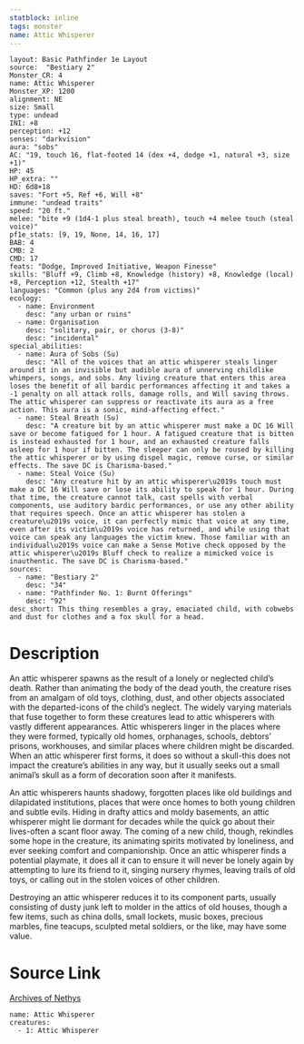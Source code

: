 ```yaml
---
statblock: inline
tags: monster
name: Attic Whisperer
---
```

```statblock
layout: Basic Pathfinder 1e Layout
source:  "Bestiary 2"
Monster_CR: 4
name: Attic Whisperer
Monster_XP: 1200
alignment: NE
size: Small
type: undead
INI: +8
perception: +12
senses: "darkvision"
aura: "sobs"
AC: "19, touch 16, flat-footed 14 (dex +4, dodge +1, natural +3, size +1)"
HP: 45
HP_extra: ""
HD: 6d8+18
saves: "Fort +5, Ref +6, Will +8"
immune: "undead traits"
speed: "20 ft."
melee: "bite +9 (1d4-1 plus steal breath), touch +4 melee touch (steal voice)"
pf1e_stats: [9, 19, None, 14, 16, 17]
BAB: 4
CMB: 2
CMD: 17
feats: "Dodge, Improved Initiative, Weapon Finesse"
skills: "Bluff +9, Climb +8, Knowledge (history) +8, Knowledge (local) +8, Perception +12, Stealth +17"
languages: "Common (plus any 2d4 from victims)"
ecology:
  - name: Environment
    desc: "any urban or ruins"
  - name: Organisation
    desc: "solitary, pair, or chorus (3-8)"
    desc: "incidental"
special_abilities:
  - name: Aura of Sobs (Su)
    desc: "All of the voices that an attic whisperer steals linger around it in an invisible but audible aura of unnerving childlike whimpers, songs, and sobs. Any living creature that enters this area loses the benefit of all bardic performances affecting it and takes a -1 penalty on all attack rolls, damage rolls, and Will saving throws. The attic whisperer can suppress or reactivate its aura as a free action. This aura is a sonic, mind-affecting effect."
  - name: Steal Breath (Su)
    desc: "A creature bit by an attic whisperer must make a DC 16 Will save or become fatigued for 1 hour. A fatigued creature that is bitten is instead exhausted for 1 hour, and an exhausted creature falls asleep for 1 hour if bitten. The sleeper can only be roused by killing the attic whisperer or by using dispel magic, remove curse, or similar effects. The save DC is Charisma-based."
  - name: Steal Voice (Su)
    desc: "Any creature hit by an attic whisperer\u2019s touch must make a DC 16 Will save or lose its ability to speak for 1 hour. During that time, the creature cannot talk, cast spells with verbal components, use auditory bardic performances, or use any other ability that requires speech. Once an attic whisperer has stolen a creature\u2019s voice, it can perfectly mimic that voice at any time, even after its victim\u2019s voice has returned, and while using that voice can speak any languages the victim knew. Those familiar with an individual\u2019s voice can make a Sense Motive check opposed by the attic whisperer\u2019s Bluff check to realize a mimicked voice is inauthentic. The save DC is Charisma-based."
sources:
  - name: "Bestiary 2"
    desc: "34"
  - name: "Pathfinder No. 1: Burnt Offerings"
    desc: "92"
desc_short: This thing resembles a gray, emaciated child, with cobwebs and dust for clothes and a fox skull for a head. 
```
# Description
An attic whisperer spawns as the result of a lonely or neglected child’s death. Rather than animating the body of the dead youth, the creature rises from an amalgam of old toys, clothing, dust, and other objects associated with the departed-icons of the child’s neglect. The widely varying materials that fuse together to form these creatures lead to attic whisperers with vastly different appearances. Attic whisperers linger in the places where they were formed, typically old homes, orphanages, schools, debtors’ prisons, workhouses, and similar places where children might be discarded. When an attic whisperer first forms, it does so without a skull-this does not impact the creature’s abilities in any way, but it usually seeks out a small animal’s skull as a form of decoration soon after it manifests. 

An attic whisperers haunts shadowy, forgotten places like old buildings and dilapidated institutions, places that were once homes to both young children and subtle evils. Hiding in drafty attics and moldy basements, an attic whisperer might lie dormant for decades while the quick go about their lives-often a scant floor away. The coming of a new child, though, rekindles some hope in the creature, its animating spirits motivated by loneliness, and ever seeking comfort and companionship. Once an attic whisperer finds a potential playmate, it does all it can to ensure it will never be lonely again by attempting to lure its friend to it, singing nursery rhymes, leaving trails of old toys, or calling out in the stolen voices of other children. 

Destroying an attic whisperer reduces it to its component parts, usually consisting of dusty junk left to molder in the attics of old houses, though a few items, such as china dolls, small lockets, music boxes, precious marbles, fine teacups, sculpted metal soldiers, or the like, may have some value.
# Source Link
[Archives of Nethys](https://aonprd.com/MonsterDisplay.aspx?ItemName=Attic%20Whisperer)
```encounter-table
name: Attic Whisperer
creatures:
  - 1: Attic Whisperer
```
